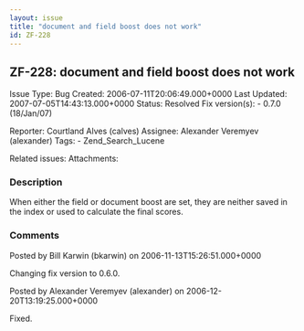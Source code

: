```yaml
---
layout: issue
title: "document and field boost does not work"
id: ZF-228
---
```


ZF-228: document and field boost does not work
----------------------------------------------

 Issue Type: Bug Created: 2006-07-11T20:06:49.000+0000 Last Updated: 2007-07-05T14:43:13.000+0000 Status: Resolved Fix version(s): - 0.7.0 (18/Jan/07)
 
 Reporter:  Courtland Alves (calves)  Assignee:  Alexander Veremyev (alexander)  Tags: - Zend\_Search\_Lucene
 
 Related issues: 
 Attachments: 
### Description

When either the field or document boost are set, they are neither saved in the index or used to calculate the final scores.

 

 

### Comments

Posted by Bill Karwin (bkarwin) on 2006-11-13T15:26:51.000+0000

Changing fix version to 0.6.0.

 

 

Posted by Alexander Veremyev (alexander) on 2006-12-20T13:19:25.000+0000

Fixed.

 

 